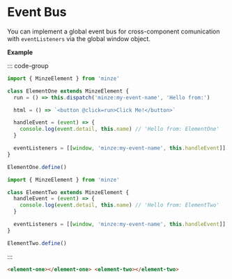 # Event Bus

You can implement a global event bus for cross-component comunication with `eventListeners` via the global window object.

**Example**

::: code-group

```js [element-one]
import { MinzeElement } from 'minze'

class ElementOne extends MinzeElement {
  run = () => this.dispatch('minze:my-event-name', 'Hello from:')

  html = () => `<button @click=run>Click Me!</button>`

  handleEvent = (event) => {
    console.log(event.detail, this.name) // 'Hello from: ElementOne'
  }

  eventListeners = [[window, 'minze:my-event-name', this.handleEvent]]
}

ElementOne.define()
```

```js [element-two]
import { MinzeElement } from 'minze'

class ElementTwo extends MinzeElement {
  handleEvent = (event) => {
    console.log(event.detail, this.name) // 'Hello from: ElementTwo'
  }

  eventListeners = [[window, 'minze:my-event-name', this.handleEvent]]
}

ElementTwo.define()
```

:::

```html
<element-one></element-one> <element-two></element-two>
```
